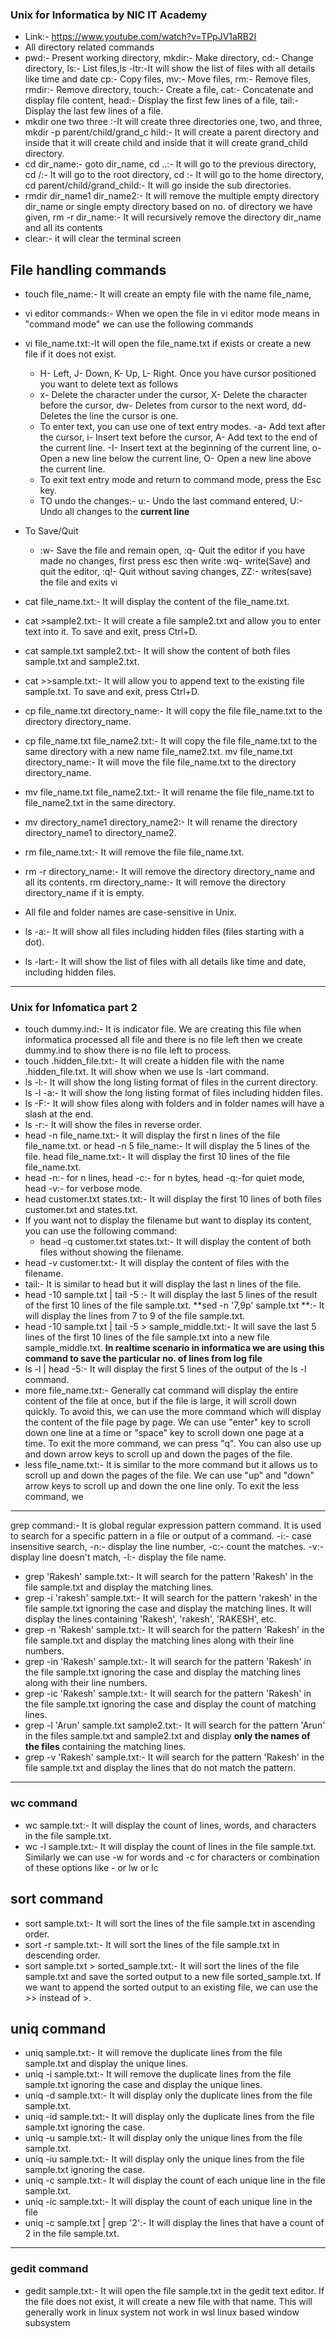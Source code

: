 ###  Unix for Informatica by NIC IT Academy 
- Link:- https://www.youtube.com/watch?v=TPpJV1aRB2I
- All directory related commands
- pwd:- Present working directory, mkdir:- Make directory, cd:- Change directory, ls:- List files,ls -ltr:-It will show the list of files with all details like time and date cp:- Copy files, mv:- Move files, rm:- Remove files, rmdir:- Remove directory, touch:- Create a file, cat:- Concatenate and display file content, head:- Display the first few lines of a file, tail:- Display the last few lines of a file.
- mkdir one two three :-It will create three directories one, two, and three, mkdir -p parent/child/grand_c
hild:- It will create a parent directory and inside that it will create child and inside that it will create grand_child directory.
-  cd dir_name:- goto dir_name, cd ..:- It will go to the previous directory, cd /:- It will go to the root directory, cd :- It will go to the home directory,  cd parent/child/grand_child:- It will go inside the sub directories.
- rmdir dir_name1 dir_name2:- It will remove the multiple empty directory dir_name or single empty directory based on no. of directory we have given, rm -r dir_name:- It will recursively remove the directory dir_name and all its contents
- clear:- it will clear the terminal screen
## File handling commands
- touch file_name:- It will create an empty file with the name file_name,
- vi editor commands:- When we open the file in vi editor mode means in "command mode" we can use the following commands
- vi file_name.txt:-It will open the file_name.txt if exists or create a new file if it does not exist.
  - H- Left, J- Down, K- Up, L- Right.
  Once you have cursor positioned you want to delete text as follows
  - x- Delete the character under the cursor, X- Delete the character before the cursor, dw- Deletes from cursor to the next word, dd- Deletes the line the cursor is one.
  - To enter text, you can use one of text entry modes.
  -a- Add text after the cursor, i- Insert text before the cursor, A- Add text to the end of the current line.
  -I- Insert text at the beginning of the current line, o- Open a new line below the current line, O- Open a new line above the current line.
  - To exit text entry mode and return to command mode, press the Esc key.
  - TO undo the changes:- u:- Undo the last command entered, U:- Undo all changes to the **current line**

- To Save/Quit
  - :w- Save the file and remain open, :q- Quit the editor if you have made no changes, first press esc then write :wq- write(Save) and quit the editor, :q!- Quit without saving changes, ZZ:- writes(save) the file and exits vi
- cat file_name.txt:- It will display the content of the file_name.txt.
- cat >sample2.txt:- It will create a file sample2.txt and allow you to enter text into it. To save and exit, press Ctrl+D.
- cat sample.txt sample2.txt:- It will show the content of both files sample.txt and sample2.txt.
- cat >>sample.txt:- It will allow you to append text to the existing file sample.txt. To save and exit, press Ctrl+D.
- cp file_name.txt directory_name:- It will copy the file file_name.txt to the directory directory_name.
- cp file_name.txt file_name2.txt:- It will copy the file file_name.txt to the same directory with a new name file_name2.txt.
mv file_name.txt directory_name:- It will move the file file_name.txt to the directory directory_name.
- mv file_name.txt file_name2.txt:- It will rename the file file_name.txt to file_name2.txt in the same directory.
- mv directory_name1 directory_name2:- It will rename the directory directory_name1 to directory_name2. 
- rm file_name.txt:- It will remove the file file_name.txt.
- rm -r directory_name:- It will remove the directory directory_name and all its contents. rm directory_name:- It will remove the directory directory_name if it is empty.
- All file and folder names are case-sensitive in Unix.
- ls -a:- It will show all files including hidden files (files starting with a dot).
- ls -lart:- It will show the list of files with all details like time and date, including hidden files.
--------------------------------------------------------
### Unix for Infomatica part 2
- touch dummy.ind:- It is indicator file. We are creating this file when informatica processed all file and there is no file left then we create dummy.ind to show there is no file left to process.
- touch .hidden_file.txt:- It will create a hidden file with the name .hidden_file.txt. It will show when we use ls -lart command.
- ls -l:- It will show the long listing format of files in the current directory. ls -l -a:- It will show the long listing format of files including hidden files.
- ls -F:- It will show files along with folders and in folder names will have a slash at the end.
- ls -r:- It will show the files in reverse order.
- head -n file_name.txt:- It will display the first n lines of the file file_name.txt. or head -n 5 file_name:- It will display the 5 lines of the file. head file_name.txt:- It will display the first 10 lines of the file file_name.txt.
- head -n:- for n lines, head -c:- for n bytes, head -q:-for quiet mode, head -v:- for verbose mode.
- head customer.txt states.txt:- It will display the first 10 lines of both files customer.txt and states.txt.
- If you want not to display the filename but want to display its content, you can use the following command:
  - head -q customer.txt states.txt:- It will display the content of both files without showing the filename.
- head -v customer.txt:- It will display the content of files with the filename.
- tail:- It is similar to head but it will display the last n lines of the file.
- head -10 sample.txt | tail -5 :- It will display the last 5 lines of the result of the first 10 lines of the file sample.txt.
**sed -n '7,9p' sample.txt **:- It will display the lines from 7 to 9 of the file sample.txt.
- head -10 sample.txt | tail -5 > sample_middle.txt:- It will save the last 5 lines of the first 10 lines of the file sample.txt into a new file sample_middle.txt.
**In realtime scenario in informatica we are using this command to save the particular no. of lines from log file**
- ls -l | head -5:- It will display the first 5 lines of the output of the ls -l command.
- more file_name.txt:- Generally cat command will display the entire content of the file at once, but if the file is large, it will scroll down quickly. To avoid this, we can use the more command which will display the content of the file page by page. We can use "enter" key to scroll down one line at a time or "space" key to scroll down one page at a time. To exit the more command, we can press "q". You can also use up and down arrow keys to scroll up and down the pages of the file.
- less file_name.txt:- It is similar to the more command but it allows us to scroll up and down the pages of the file. We can use "up" and "down" arrow keys to scroll up and down the one line only. To exit the less command, we 
------------------------------------------------------
grep command:- It is global regular expression pattern command. It is used to search for a specific pattern in a file or output of a command.
-i:- case insensitive search, -n:- display the line number, -c:- count the matches. -v:- display line doesn't match, -l:- display the file name.
- grep 'Rakesh' sample.txt:- It will search for the pattern 'Rakesh' in the file sample.txt and display the matching lines.
- grep -i 'rakesh' sample.txt:- It will search for the pattern 'rakesh' in the file sample.txt ignoring the case and display the matching lines. It will display the lines containing 'Rakesh', 'rakesh', 'RAKESH', etc.
- grep -n 'Rakesh' sample.txt:- It will search for the pattern 'Rakesh' in the file sample.txt and display the matching lines along with their line numbers.
- grep -in 'Rakesh' sample.txt:- It will search for the pattern 'Rakesh' in the file sample.txt ignoring the case and display the matching lines along with their line numbers. 
- grep -ic 'Rakesh' sample.txt:- It will search for the pattern 'Rakesh' in the file sample.txt ignoring the case and display the count of matching lines. 
- grep -l 'Arun' sample.txt sample2.txt:- It will search for the pattern 'Arun' in the files sample.txt and sample2.txt and display **only the names of the files** containing the matching lines.
- grep -v 'Rakesh' sample.txt:- It will search for the pattern 'Rakesh' in the file sample.txt and display the lines that do not match the pattern.
------------------------------------------------------------
### wc command
- wc sample.txt:- It will display the count of lines, words, and characters in the file sample.txt.
- wc -l sample.txt:- It will display the count of lines in the file sample.txt. Similarly we can use -w for words and -c for characters or combination of these options like - or lw or lc
## sort command
- sort sample.txt:- It will sort the lines of the file sample.txt in ascending order.
- sort -r sample.txt:- It will sort the lines of the file sample.txt in descending order.
- sort sample.txt > sorted_sample.txt:- It will sort the lines of the file sample.txt and save the sorted output to a new file sorted_sample.txt. If we want to append the sorted output to an existing file, we can use the >> instead of >.
## uniq command
- uniq sample.txt:- It will remove the duplicate lines from the file sample.txt and display the unique lines.
- uniq -i sample.txt:- It will remove the duplicate lines from the file sample.txt ignoring the case and display the unique lines.
- uniq -d sample.txt:- It will display only the duplicate lines from the file sample.txt.
- uniq -id sample.txt:- It will display only the duplicate lines from the file sample.txt ignoring the case.
- uniq -u sample.txt:- It will display only the unique lines from the file sample.txt.
- uniq -iu sample.txt:- It will display only the unique lines from the file sample.txt ignoring the case.
- uniq -c sample.txt:- It will display the count of each unique line in the file sample.txt.
- uniq -ic sample.txt:- It will display the count of each unique line in the file
- uniq -c sample.txt | grep '2':- It will display the lines that have a count of 2 in the file sample.txt.
------------------------------------------------------
### gedit command
- gedit sample.txt:- It will open the file sample.txt in the gedit text editor. If the file does not exist, it will create a new file with that name. This will generally work in linux system not work in wsl linux based window subsystem